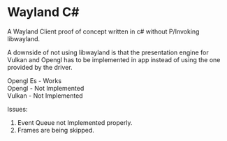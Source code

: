# Wayland C#

A Wayland Client proof of concept written in c# without P/Invoking libwayland.

A downside of not using libwayland is that the presentation engine for Vulkan and Opengl has to be implemented in app instead of using the one provided by the driver.

Opengl Es - Works <br />
Opengl - Not Implemented <br />
Vulkan - Not Implemented <br />

Issues:
1. Event Queue not Implemented properly.
2. Frames are being skipped.